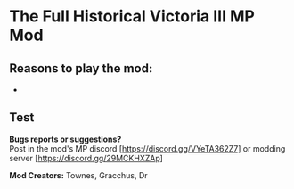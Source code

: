 # The Full Historical Victoria III MP Mod
 
## Reasons to play the mod:
-

Test
---

**Bugs reports or suggestions?**<br/>
Post in the mod's MP discord [https://discord.gg/VYeTA362Z7] or modding server [https://discord.gg/29MCKHXZAp]

**Mod Creators:** Townes, Gracchus, Dr
